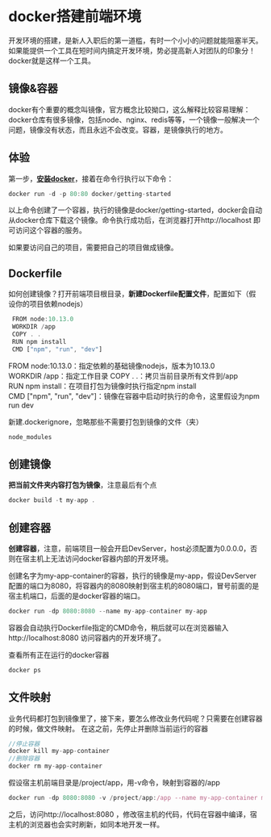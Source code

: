 # docker搭建前端环境

开发环境的搭建，是新人入职后的第一道槛，有时一个小小的问题就能阻塞半天。如果能提供一个工具在短时间内搞定开发环境，势必提高新人对团队的印象分！docker就是这样一个工具。

## 镜像&容器
docker有个重要的概念叫镜像，官方概念比较拗口，这么解释比较容易理解：docker仓库有很多镜像，包括node、nginx、redis等等，一个镜像一般解决一个问题，镜像没有状态，而且永远不会改变。容器，是镜像执行的地方。

## 体验
第一步，**[安装docker](https://docs.docker.com/get-docker/)**，接着在命令行执行以下命令：

```js
docker run -d -p 80:80 docker/getting-started
```
以上命令创建了一个容器，执行的镜像是docker/getting-started，docker会自动从docker仓库下载这个镜像。命令执行成功后，在浏览器打开http://localhost 即可访问这个容器的服务。

如果要访问自己的项目，需要把自己的项目做成镜像。
## Dockerfile
如何创建镜像？打开前端项目根目录，**新建Dockerfile配置文件**，配置如下（假设你的项目依赖nodejs）
```js
 FROM node:10.13.0
 WORKDIR /app
 COPY . .
 RUN npm install
 CMD ["npm", "run", "dev"]
```
FROM node:10.13.0：指定依赖的基础镜像nodejs，版本为10.13.0  
WORKDIR /app：指定工作目录
COPY . .：拷贝当前目录所有文件到/app  
RUN npm install：在项目打包为镜像时执行指定npm install  
CMD ["npm", "run", "dev"]：镜像在容器中启动时执行的命令，这里假设为npm run dev 

新建.dockerignore，忽略那些不需要打包到镜像的文件（夹）
```js
node_modules
```

## 创建镜像
**把当前文件夹内容打包为镜像**，注意最后有个点
```js
docker build -t my-app .
```

## 创建容器
**创建容器**，注意，前端项目一般会开启DevServer，host必须配置为0.0.0.0，否则在宿主机上无法访问docker容器内部的开发环境。

创建名字为my-app-container的容器，执行的镜像是my-app，假设DevServer配置的端口为8080，将容器内的8080映射到宿主机的8080端口，冒号前面的是宿主机端口，后面的是docker容器的端口。
```js
docker run -dp 8080:8080 --name my-app-container my-app
```
容器会自动执行Dockerfile指定的CMD命令，稍后就可以在浏览器输入http://localhost:8080 访问容器内的开发环境了。

查看所有正在运行的docker容器
```js
docker ps
```

## 文件映射
业务代码都打包到镜像里了，接下来，要怎么修改业务代码呢？只需要在创建容器的时候，做文件映射。
在这之前，先停止并删除当前运行的容器
```js
//停止容器
docker kill my-app-container
//删除容器
docker rm my-app-container
```
假设宿主机前端目录是/project/app，用-v命令，映射到容器的/app
```js
docker run -dp 8080:8080 -v /project/app:/app --name my-app-container my-app
```
之后，访问http://localhost:8080 ，修改宿主机的代码，代码在容器中编译，宿主机的浏览器也会实时刷新，如同本地开发一样。